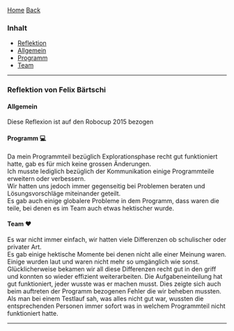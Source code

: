 [Home](home) [Back](Reflektionen)  

### Inhalt ###
- <a href="#r">Reflektion</a>
 - <a href="#a">Allgemein</a>
 - <a href="#p">Programm</a>
 - <a href="#p">Team</a>


----------

### <a name="r">Reflektion von Felix Bärtschi</a> ###

#### <a name="a">Allgemein </a> ####

Diese Reflexion ist auf den Robocup 2015 bezogen

#### <a name="p">Programm :computer: </a> ####

Da mein Programmteil bezüglich Explorationsphase recht gut funktioniert hatte, gab es für mich keine grossen Änderungen.  
Ich musste lediglich bezüglich der Kommunikation einige Programmteile erweitern oder verbessern.  
Wir hatten uns jedoch immer gegenseitig bei Problemen beraten und Lösungsvorschläge miteinander geteilt.  
Es gab auch einige globalere Probleme in dem Programm, dass waren die teile, bei denen es im Team auch etwas hektischer wurde.  
 
 

#### <a name="t">Team :hearts: </a> ####

Es war nicht immer einfach, wir hatten viele Differenzen ob schulischer oder privater Art.  
Es gab einige hektische Momente bei denen nicht alle einer Meinung waren. Einige wurden laut und waren nicht mehr so umgänglich wie sonst.  
Glücklicherweise bekamen wir all diese Differenzen recht gut in den griff und konnten so wieder effizient weiterarbeiten.
Die Aufgabeneinteilung hat gut funktioniert, jeder wusste was er machen musst. Dies zeigte sich auch beim auftreten der Programm bezogenen Fehler die wir beheben mussten.  
Als man bei einem Testlauf sah, was alles nicht gut war, wussten die entsprechenden Personen immer sofort was in welchem Programmteil nicht funktioniert hatte.  
 


----------